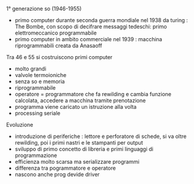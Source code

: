 1° generazione so (1946-1955)
- primo computer durante seconda guerra mondiale nel 1938 da turing : The Bombe, con scopo di decifrare messaggi tedeschi: primo elettromeccanico programmabile 
- primo computer in ambito commerciale nel 1939 : macchina riprogrammabili creata da Anasaoff

Tra 46 e 55 si costruiscono primi computer
- molto grandi
- valvole termoioniche
- senza so e memoria
- riprogrammabile
- operatore = programmatore che fa rewilding e cambia funzione calcolata, accedere a macchina tramite prenotazione
- programma viene caricato un istruzione alla volta
- processing seriale

Evoluzione
- introduzione di periferiche : lettore e perforatore di schede, si va oltre rewilding, poi i primi nastri e le stampanti per output
- sviluppo di primo concetto di libreria e primi linguaggi di programmazione
- efficienza molto scarsa ma serializzare programmi
- differenza tra pogrammatore e operatore
- nascono anche prog devide driver